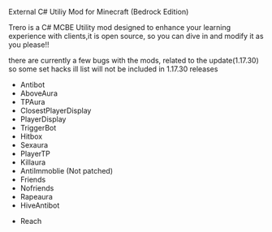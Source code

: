 External C# Utiliy Mod for Minecraft (Bedrock Edition)

Trero is a C# MCBE Utility mod designed to enhance your learning
experience with clients,it is open source, so you can dive in
and modify it as you please!!

there are currently a few bugs with the mods, related to the update(1.17.30)
so some set hacks ill list will not be included in 1.17.30 releases

* Antibot
* AboveAura
* TPAura
* ClosestPlayerDisplay
* PlayerDisplay
* TriggerBot
* Hitbox
* Sexaura
* PlayerTP
* Killaura
* AntiImmoblie (Not patched)
* Friends
* Nofriends
* Rapeaura
* HiveAntibot

- Reach
